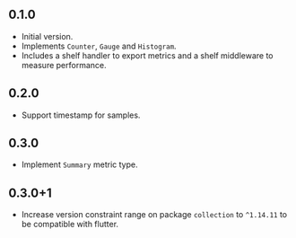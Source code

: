 ## 0.1.0

- Initial version.
- Implements `Counter`, `Gauge` and `Histogram`. 
- Includes a shelf handler to export metrics and a shelf middleware to measure performance.

## 0.2.0

- Support timestamp for samples.

## 0.3.0

- Implement `Summary` metric type.

## 0.3.0+1

- Increase version constraint range on package `collection` to `^1.14.11` to be compatible with flutter.
